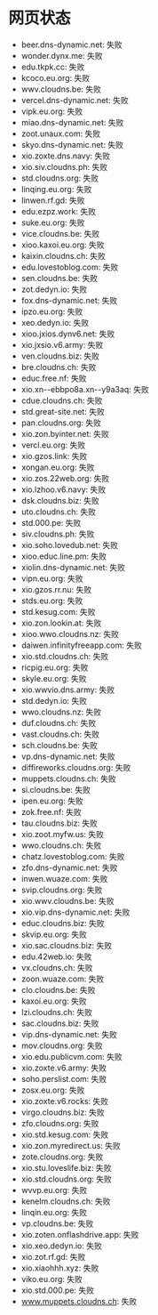 # 网页状态
- beer.dns-dynamic.net: 失败
- wonder.dynx.me: 失败
- edu.tkpk.cc: 失败
- kcoco.eu.org: 失败
- wwv.cloudns.be: 失败
- vercel.dns-dynamic.net: 失败
- vipk.eu.org: 失败
- miao.dns-dynamic.net: 失败
- zoot.unaux.com: 失败
- skyo.dns-dynamic.net: 失败
- xio.zoxte.dns.navy: 失败
- xio.siv.cloudns.ph: 失败
- std.cloudns.org: 失败
- linqing.eu.org: 失败
- linwen.rf.gd: 失败
- edu.ezpz.work: 失败
- suke.eu.org: 失败
- vice.cloudns.be: 失败
- xioo.kaxoi.eu.org: 失败
- kaixin.cloudns.ch: 失败
- edu.lovestoblog.com: 失败
- sen.cloudns.be: 失败
- zot.dedyn.io: 失败
- fox.dns-dynamic.net: 失败
- ipzo.eu.org: 失败
- xeo.dedyn.io: 失败
- xioo.jxios.dynv6.net: 失败
- xio.jxsio.v6.army: 失败
- ven.cloudns.biz: 失败
- bre.cloudns.ch: 失败
- educ.free.nf: 失败
- xio.xn--ebbpo8a.xn--y9a3aq: 失败
- cdue.cloudns.ch: 失败
- std.great-site.net: 失败
- pan.cloudns.org: 失败
- xio.zon.byinter.net: 失败
- vercl.eu.org: 失败
- xio.gzos.link: 失败
- xongan.eu.org: 失败
- xio.zos.22web.org: 失败
- xio.lzhoo.v6.navy: 失败
- dsk.cloudns.biz: 失败
- uto.cloudns.ch: 失败
- std.000.pe: 失败
- siv.cloudns.ph: 失败
- xio.soho.lovedub.net: 失败
- xioo.educ.line.pm: 失败
- xiolin.dns-dynamic.net: 失败
- vipn.eu.org: 失败
- xio.gzos.rr.nu: 失败
- stds.eu.org: 失败
- std.kesug.com: 失败
- xio.zon.lookin.at: 失败
- xioo.wwo.cloudns.nz: 失败
- daiwen.infinityfreeapp.com: 失败
- xio.std.cloudns.ch: 失败
- ricpig.eu.org: 失败
- skyle.eu.org: 失败
- xio.wwvio.dns.army: 失败
- std.dedyn.io: 失败
- wwo.cloudns.nz: 失败
- duf.cloudns.ch: 失败
- vast.cloudns.ch: 失败
- sch.cloudns.be: 失败
- vp.dns-dynamic.net: 失败
- diffireworks.cloudns.org: 失败
- muppets.cloudns.ch: 失败
- si.cloudns.be: 失败
- ipen.eu.org: 失败
- zok.free.nf: 失败
- tau.cloudns.biz: 失败
- xio.zoot.myfw.us: 失败
- wwo.cloudns.ch: 失败
- chatz.lovestoblog.com: 失败
- zfo.dns-dynamic.net: 失败
- inwen.wuaze.com: 失败
- svip.cloudns.org: 失败
- xio.wwv.cloudns.be: 失败
- xio.vip.dns-dynamic.net: 失败
- educ.cloudns.biz: 失败
- skvip.eu.org: 失败
- xio.sac.cloudns.biz: 失败
- edu.42web.io: 失败
- vx.cloudns.ch: 失败
- zoon.wuaze.com: 失败
- clo.cloudns.be: 失败
- kaxoi.eu.org: 失败
- lzi.cloudns.ch: 失败
- sac.cloudns.biz: 失败
- vip.dns-dynamic.net: 失败
- mov.cloudns.org: 失败
- xio.edu.publicvm.com: 失败
- xio.zoxte.v6.army: 失败
- soho.perslist.com: 失败
- zosx.eu.org: 失败
- xio.zoxte.v6.rocks: 失败
- virgo.cloudns.biz: 失败
- zfo.cloudns.org: 失败
- xio.std.kesug.com: 失败
- xio.zon.myredirect.us: 失败
- zote.cloudns.org: 失败
- xio.stu.loveslife.biz: 失败
- xio.std.cloudns.org: 失败
- wvvp.eu.org: 失败
- kenelm.cloudns.ch: 失败
- linqin.eu.org: 失败
- vp.cloudns.be: 失败
- xio.zoten.onflashdrive.app: 失败
- xio.xeo.dedyn.io: 失败
- xio.zot.rf.gd: 失败
- xio.xiaohhh.xyz: 失败
- viko.eu.org: 失败
- xio.std.000.pe: 失败
- www.muppets.cloudns.ch: 失败
